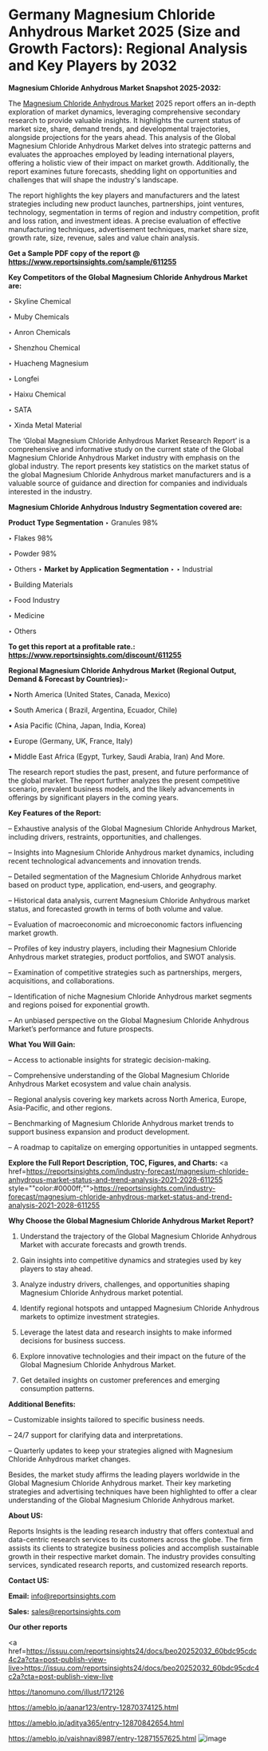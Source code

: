 # Germany Magnesium Chloride Anhydrous Market 2025 (Size and Growth Factors): Regional Analysis and Key Players by 2032

<strong>Magnesium Chloride Anhydrous Market Snapshot 2025-2032:</strong>

The <a href=https://www.reportsinsights.com/sample/611255>Magnesium Chloride Anhydrous Market</a> 2025 report offers an in-depth exploration of market dynamics, leveraging comprehensive secondary research to provide valuable insights. It highlights the current status of market size, share, demand trends, and developmental trajectories, alongside projections for the years ahead. This analysis of the Global Magnesium Chloride Anhydrous Market delves into strategic patterns and evaluates the approaches employed by leading international players, offering a holistic view of their impact on market growth. Additionally, the report examines future forecasts, shedding light on opportunities and challenges that will shape the industry's landscape.

The report highlights the key players and manufacturers and the latest strategies including new product launches, partnerships, joint ventures, technology, segmentation in terms of region and industry competition, profit and loss ration, and investment ideas. A precise evaluation of effective manufacturing techniques, advertisement techniques, market share size, growth rate, size, revenue, sales and value chain analysis.

<strong>Get a Sample PDF copy of the report @ <a href=https://www.reportsinsights.com/sample/611255 style=color:#0000ff;>https://www.reportsinsights.com/sample/611255</a></strong>

<strong>Key Competitors of the Global Magnesium Chloride Anhydrous Market are:</strong>

‣ Skyline Chemical

‣ Muby Chemicals

‣ Anron Chemicals

‣ Shenzhou Chemical

‣ Huacheng Magnesium

‣ Longfei

‣ Haixu Chemical

‣ SATA

‣ Xinda Metal Material

The ‘Global Magnesium Chloride Anhydrous Market Research Report’ is a comprehensive and informative study on the current state of the Global Magnesium Chloride Anhydrous Market industry with emphasis on the global industry. The report presents key statistics on the market status of the global Magnesium Chloride Anhydrous market manufacturers and is a valuable source of guidance and direction for companies and individuals interested in the industry.

<strong>Magnesium Chloride Anhydrous Industry Segmentation covered are:</strong>

<strong>Product Type Segmentation</strong>
‣
Granules 98%

‣ Flakes 98%

‣ Powder 98%

‣ Others
‣ 
<strong>Market by Application Segmentation</strong>
‣
‣  Industrial

‣ Building Materials

‣ Food Industry

‣ Medicine

‣ Others

<strong>To get this report at a profitable rate.: <a href=https://www.reportsinsights.com/discount/611255 style=color:#0000ff;>https://www.reportsinsights.com/discount/611255</a></strong>

<strong>Regional Magnesium Chloride Anhydrous Market (Regional Output, Demand &amp; Forecast by Countries):-</strong>

• North America (United States, Canada, Mexico)

• South America ( Brazil, Argentina, Ecuador, Chile)

• Asia Pacific (China, Japan, India, Korea)

• Europe (Germany, UK, France, Italy)

• Middle East Africa (Egypt, Turkey, Saudi Arabia, Iran) And More.

The research report studies the past, present, and future performance of the global market. The report further analyzes the present competitive scenario, prevalent business models, and the likely advancements in offerings by significant players in the coming years.

<strong>Key Features of the Report:</strong>

– Exhaustive analysis of the Global Magnesium Chloride Anhydrous Market, including drivers, restraints, opportunities, and challenges.

– Insights into Magnesium Chloride Anhydrous market dynamics, including recent technological advancements and innovation trends.

– Detailed segmentation of the Magnesium Chloride Anhydrous market based on product type, application, end-users, and geography.

– Historical data analysis, current Magnesium Chloride Anhydrous market status, and forecasted growth in terms of both volume and value.

– Evaluation of macroeconomic and microeconomic factors influencing market growth.

– Profiles of key industry players, including their Magnesium Chloride Anhydrous market strategies, product portfolios, and SWOT analysis.

– Examination of competitive strategies such as partnerships, mergers, acquisitions, and collaborations.

– Identification of niche Magnesium Chloride Anhydrous market segments and regions poised for exponential growth.

– An unbiased perspective on the Global Magnesium Chloride Anhydrous Market’s performance and future prospects.

<strong>What You Will Gain:</strong>

– Access to actionable insights for strategic decision-making.

– Comprehensive understanding of the Global Magnesium Chloride Anhydrous Market ecosystem and value chain analysis.

– Regional analysis covering key markets across North America, Europe, Asia-Pacific, and other regions.

– Benchmarking of Magnesium Chloride Anhydrous market trends to support business expansion and product development.

– A roadmap to capitalize on emerging opportunities in untapped segments.

<strong>Explore the Full Report Description, TOC, Figures, and Charts:</strong>
<a href=https://reportsinsights.com/industry-forecast/magnesium-chloride-anhydrous-market-status-and-trend-analysis-2021-2028-611255 style=""color:#0000ff;"">https://reportsinsights.com/industry-forecast/magnesium-chloride-anhydrous-market-status-and-trend-analysis-2021-2028-611255</a>

<strong>Why Choose the Global Magnesium Chloride Anhydrous Market Report?</strong>

1. Understand the trajectory of the Global Magnesium Chloride Anhydrous Market with accurate forecasts and growth trends.

2. Gain insights into competitive dynamics and strategies used by key players to stay ahead.

3. Analyze industry drivers, challenges, and opportunities shaping Magnesium Chloride Anhydrous market potential.

4. Identify regional hotspots and untapped Magnesium Chloride Anhydrous markets to optimize investment strategies.

5. Leverage the latest data and research insights to make informed decisions for business success.

6. Explore innovative technologies and their impact on the future of the Global Magnesium Chloride Anhydrous Market.

7. Get detailed insights on customer preferences and emerging consumption patterns.

<strong>Additional Benefits:</strong>

– Customizable insights tailored to specific business needs.

– 24/7 support for clarifying data and interpretations.

– Quarterly updates to keep your strategies aligned with Magnesium Chloride Anhydrous market changes.

Besides, the market study affirms the leading players worldwide in the Global Magnesium Chloride Anhydrous market. Their key marketing strategies and advertising techniques have been highlighted to offer a clear understanding of the Global Magnesium Chloride Anhydrous market.

<strong><strong>About US</strong>:</strong>

Reports Insights is the leading research industry that offers contextual and data-centric research services to its customers across the globe. The firm assists its clients to strategize business policies and accomplish sustainable growth in their respective market domain. The industry provides consulting services, syndicated research reports, and customized research reports.

<strong>Contact US:</strong>

<p class=><b>Email:</b> <a href=mailto:info@reportsinsights.com>info@reportsinsights.com</a></p>
<p class=><b>Sales:</b> <a href=mailto:sales@reportsinsights.com>sales@reportsinsights.com</a></p>

<strong>Our other reports</strong>

<a href=https://issuu.com/reportsinsights24/docs/beo20252032_60bdc95cdc4c2a?cta=post-publish-view-live>https://issuu.com/reportsinsights24/docs/beo20252032_60bdc95cdc4c2a?cta=post-publish-view-live</a>

<a href=https://tanomuno.com/illust/172126>https://tanomuno.com/illust/172126</a>

<a href=https://ameblo.jp/aanar123/entry-12870374125.html>https://ameblo.jp/aanar123/entry-12870374125.html</a>

<a href=https://ameblo.jp/aditya365/entry-12870842654.html>https://ameblo.jp/aditya365/entry-12870842654.html</a>

<a href=https://ameblo.jp/vaishnavi8987/entry-12871557625.html>https://ameblo.jp/vaishnavi8987/entry-12871557625.html</a>
![image](https://github.com/user-attachments/assets/a772ba89-2f1d-4a5e-8e9b-45bf01016fb5)
